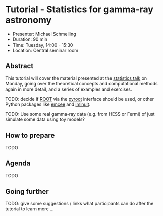# Tutorial - Statistics for gamma-ray astronomy

* Presenter: Michael Schmelling
* Duration: 90 min
* Time: Tuesday, 14:00 - 15:30
* Location: Central seminar room

## Abstract

This tutorial will cover the material presented at the [statistics
talk](https://github.com/gammapy/2015-MPIK-Workshop/tree/gh-pages/talks/analysis-stats)
on Monday, going over the theoretical concepts and computational methods again
in more detail, and a series of examples and exercises.

TODO: decide if [ROOT](https://root.cern.ch/) via the [pyroot](https://root.cern.ch/root/htmldoc/guides/users-guide/ROOTUsersGuide.html#pyroot-overview)
interface should be used, or other Python packages like [emcee](http://dan.iel.fm/emcee/current/)
and [iminuit](http://iminuit.readthedocs.org/en/latest/).

TODO: Use some real gamma-ray data (e.g. from HESS or Fermi) of just simulate
some data using toy models?

## How to prepare

TODO

## Agenda

TODO


## Going further

TODO: give some suggestions / links what participants can do
after the tutorial to learn more ...
